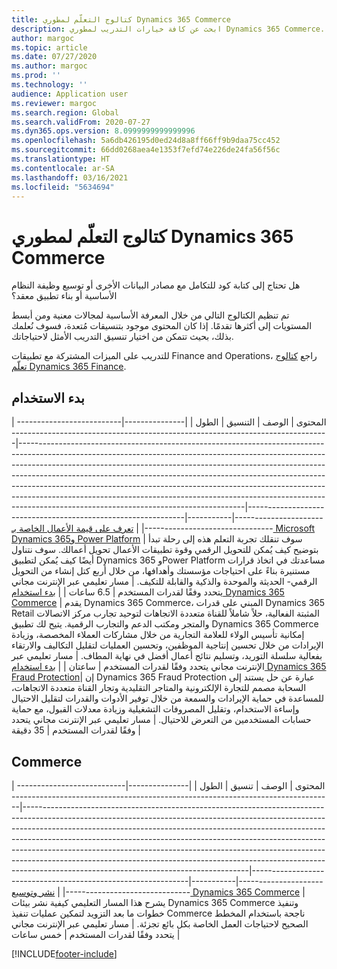 ```yaml
---
title: كتالوج التعلّم لمطوري Dynamics 365 Commerce
description: ابحث عن كافة خيارات التدريب لمطوري Dynamics 365 Commerce.
author: margoc
ms.topic: article
ms.date: 07/27/2020
ms.author: margoc
ms.prod: ''
ms.technology: ''
audience: Application user
ms.reviewer: margoc
ms.search.region: Global
ms.search.validFrom: 2020-07-27
ms.dyn365.ops.version: 8.0999999999999996
ms.openlocfilehash: 5a6db426195d0ed24d8a8ff66ff9b9daa75cc452
ms.sourcegitcommit: 66dd0268aea4e1353f7efd74e226de24fa56f56c
ms.translationtype: HT
ms.contentlocale: ar-SA
ms.lasthandoff: 03/16/2021
ms.locfileid: "5634694"
---
```

# <a name="learning-catalog-for-dynamics-365-commerce-developers"></a>كتالوج التعلّم لمطوري Dynamics 365 Commerce

هل تحتاج إلى كتابة كود للتكامل مع مصادر البيانات الأخرى أو توسيع وظيفة النظام الأساسية أو بناء تطبيق معقد؟

تم تنظيم الكتالوج التالي من خلال المعرفة الأساسية لمجالات معنية ومن أبسط المستويات إلى أكثرها تقدمًا. إذا كان المحتوى موجود بتنسيقات مُتعدة، فسوف نُعلمك بذلك، بحيث تتمكن من اختيار تنسيق التدريب الأمثل لاحتياجاتك.

للتدريب على الميزات المشتركة مع تطبيقات Finance and Operations، راجع [كتالوج تعلّم Dynamics 365 Finance](../../finance/get-started/learning-catalog-developer.md).

## <a name="get-started"></a>بدء الاستخدام<a name="get-started"></a>

| المحتوى  | ‏‏الوصف  | التنسيق  | الطول    |
|---------------|------------------------------------------------------------------------------------------------------------------------------------------------------------------------------------|--------------------------------------------------------------------------------------------------------------------------------------------------------------------------------------------------------------------------------------------------------------------------------------------------------------------------------------------------------------------------------------------------------------------------|--------------------------------------------------------------------------------|-----------|---------------------------------------------------------------------------|
| [تعرف على قيمة الأعمال الخاصة بـ Microsoft Dynamics 365و Power Platform](https://docs.microsoft.com/learn/paths/learn-business-value-of-dynamics-365-and-power-platform/)   | سوف تنقلك تجربة التعلم هذه إلى رحلة تبدأ بتوضيح كيف يُمكن للتحويل الرقمي وقوة تطبيقات الأعمال تحويل أعمالك. سوف نتناول أيضًا كيف يُمكن لتطبيق Dynamics 365 وPower Platform مساعدتك في اتخاذ قرارات مستنيرة بناءً على احتياجات مؤسستك وأهدافها، من خلال أربع كتل إنشاء من التحويل الرقمي- الحديثة والموحدة والذكية والقابلة للتكيف.                                                                    | مسار تعليمي عبر الإنترنت مجاني يتحدد وفقًا لقدرات المستخدم | 6.5 ساعات |
| [بدء استخدام Dynamics 365 Commerce](https://docs.microsoft.com/learn/paths/get-started-dynamics-365-commerce/)                                                              | يقدم Dynamics 365 Commerce، المبني على قدرات Dynamics 365 Retail المثبتة الفعالية، حلاً شاملاً للقناة متعددة الاتجاهات لتوحيد تجارب مركز الاتصالات والمتجر ومكتب الدعم والتجارب الرقمية. يتيح لك تطبيق Dynamics 365 Commerce إمكانية تأسيس الولاء للعلامة التجارية من خلال مشاركات العملاء المخصصة، وزيادة الإيرادات من خلال تحسين إنتاجية الموظفين، وتحسين العمليات لتقليل التكاليف والارتقاء بفعالية سلسلة التوريد، وتسليم نتائج أعمال أفضل في نهاية المطاف. | مسار تعليمي عبر الإنترنت مجاني يتحدد وفقًا لقدرات المستخدم | ساعتان   |
| [بدء استخدام Dynamics 365 Fraud Protection](https://docs.microsoft.com/learn/modules/get-started-fraud-protection/)| إن Dynamics 365 Fraud Protection عبارة عن حل يستند إلى السحابة مصمم للتجارة الإلكترونية والمتاجر التقليدية وتجار القناة متعددة الاتجاهات، للمساعدة في حماية الإيرادات والسمعة من خلال توفير الأدوات والقدرات لتقليل الاحتيال وإساءة الاستخدام، وتقليل المصروفات التشغيلية وزيادة معدلات القبول، مع حماية حسابات المستخدمين من التعرض للاحتيال. | مسار تعليمي عبر الإنترنت مجاني يتحدد وفقًا لقدرات المستخدم | 35 دقيقة |

## <a name="commerce"></a>Commerce<a name="commerce"></a>

| المحتوى  | الوصف  | تنسيق  | الطول    |
|---------------|------------------------------------------------------------------------------------------------------------------------------------------------------------------------------------|--------------------------------------------------------------------------------------------------------------------------------------------------------------------------------------------------------------------------------------------------------------------------------------------------------------------------------------------------------------------------------------------------------------------------|--------------------------------------------------------------------------------|-----------|---------------------------------------------------------------------------|
| [نشر وتوسيع Dynamics 365 Commerce](https://docs.microsoft.com/learn/paths/deploy-dynamics-365-commerce/) | يشرح هذا المسار التعليمي كيفية نشر بيئات Dynamics 365 Commerce وتنفيذ خطوات ما بعد التزويد لتمكين عمليات تنفيذ Commerce ناجحة باستخدام المخطط الصحيح لاحتياجات العمل الخاصة بكل بائع تجزئة. | مسار تعليمي عبر الإنترنت مجاني يتحدد وفقًا لقدرات المستخدم | خمس ساعات |


[!INCLUDE[footer-include](../../includes/footer-banner.md)]